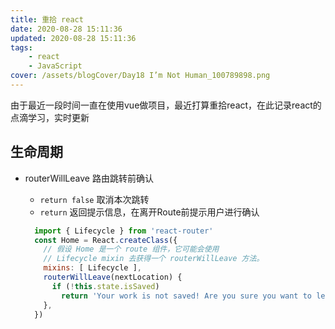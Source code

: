 ```yaml
---
title: 重拾 react
date: 2020-08-28 15:11:36
updated: 2020-08-28 15:11:36
tags:
    - react
    - JavaScript
cover: /assets/blogCover/Day18 I’m Not Human_100789898.png
---
```


  由于最近一段时间一直在使用vue做项目，最近打算重拾react，在此记录react的点滴学习，实时更新

## 生命周期

  * routerWillLeave 路由跳转前确认

    * `return false` 取消本次跳转
    * `return` 返回提示信息，在离开Route前提示用户进行确认

    ~~~js
      import { Lifecycle } from 'react-router'
      const Home = React.createClass({
        // 假设 Home 是一个 route 组件，它可能会使用
        // Lifecycle mixin 去获得一个 routerWillLeave 方法。
        mixins: [ Lifecycle ],
        routerWillLeave(nextLocation) {
          if (!this.state.isSaved)
            return 'Your work is not saved! Are you sure you want to leave'
        },
      })
    ~~~
    